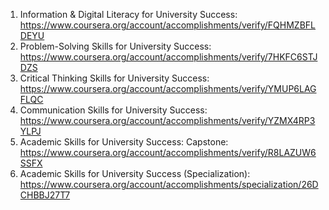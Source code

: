 1. Information & Digital Literacy for University Success: https://www.coursera.org/account/accomplishments/verify/FQHMZBFLDEYU
2. Problem-Solving Skills for University Success: https://www.coursera.org/account/accomplishments/verify/7HKFC6STJDZS
3. Critical Thinking Skills for University Success: https://www.coursera.org/account/accomplishments/verify/YMUP6LAGFLQC
4. Communication Skills for University Success: https://www.coursera.org/account/accomplishments/verify/YZMX4RP3YLPJ
5. Academic Skills for University Success: Capstone: https://www.coursera.org/account/accomplishments/verify/R8LAZUW6SSFX
6. Academic Skills for University Success (Specialization): https://www.coursera.org/account/accomplishments/specialization/26DCHBBJ27T7  
